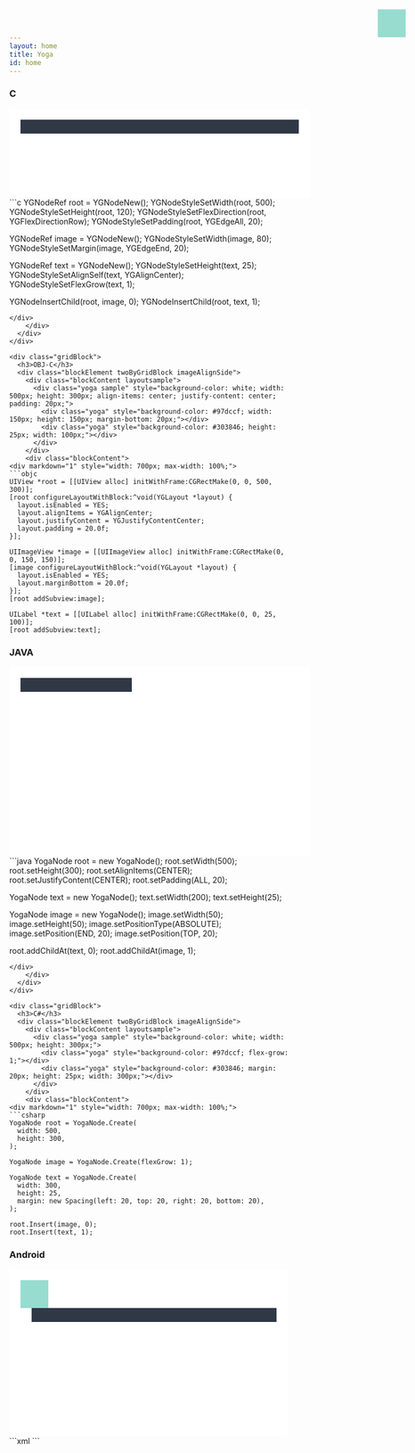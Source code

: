 ```yaml
---
layout: home
title: Yoga
id: home
---
```


<div class="gridBlock alternateColor">
  <h3>C</h3>
  <div class="blockElement twoByGridBlock imageAlignSide">
    <div class="blockContent layoutsample">
      <div class="yoga sample" style="background-color: white; width: 500px; height: 120px; padding: 20px; flex-direction:row;">
        <div class="yoga" style="background-color: #97dccf; width: 80px; margin-right: 20px;"></div>
        <div class="yoga" style="background-color: #303846; flex-grow: 1; height: 25px; align-self: center;"></div>
      </div>
    </div>
    <div class="blockContent">
<div markdown="1" style="width: 700px; max-width: 100%;">
```c
YGNodeRef root = YGNodeNew();
YGNodeStyleSetWidth(root, 500);
YGNodeStyleSetHeight(root, 120);
YGNodeStyleSetFlexDirection(root, YGFlexDirectionRow);
YGNodeStyleSetPadding(root, YGEdgeAll, 20);

YGNodeRef image = YGNodeNew();
YGNodeStyleSetWidth(image, 80);
YGNodeStyleSetMargin(image, YGEdgeEnd, 20);

YGNodeRef text = YGNodeNew();
YGNodeStyleSetHeight(text, 25);
YGNodeStyleSetAlignSelf(text, YGAlignCenter);
YGNodeStyleSetFlexGrow(text, 1);

YGNodeInsertChild(root, image, 0);
YGNodeInsertChild(root, text, 1);
```
</div>
    </div>
  </div>
</div>

<div class="gridBlock">
  <h3>OBJ-C</h3>
  <div class="blockElement twoByGridBlock imageAlignSide">
    <div class="blockContent layoutsample">
      <div class="yoga sample" style="background-color: white; width: 500px; height: 300px; align-items: center; justify-content: center; padding: 20px;">
        <div class="yoga" style="background-color: #97dccf; width: 150px; height: 150px; margin-bottom: 20px;"></div>
        <div class="yoga" style="background-color: #303846; height: 25px; width: 100px;"></div>
      </div>
    </div>
    <div class="blockContent">
<div markdown="1" style="width: 700px; max-width: 100%;">
```objc
UIView *root = [[UIView alloc] initWithFrame:CGRectMake(0, 0, 500, 300)];
[root configureLayoutWithBlock:^void(YGLayout *layout) {
  layout.isEnabled = YES;
  layout.alignItems = YGAlignCenter;
  layout.justifyContent = YGJustifyContentCenter;
  layout.padding = 20.0f;
}];

UIImageView *image = [[UIImageView alloc] initWithFrame:CGRectMake(0, 0, 150, 150)];
[image configureLayoutWithBlock:^void(YGLayout *layout) {
  layout.isEnabled = YES;
  layout.marginBottom = 20.0f;
}];
[root addSubview:image];

UILabel *text = [[UILabel alloc] initWithFrame:CGRectMake(0, 0, 25, 100)];
[root addSubview:text];
```
</div>
    </div>
  </div>
</div>

<div class="gridBlock alternateColor">
  <h3>JAVA</h3>
  <div class="blockElement twoByGridBlock imageAlignSide">
    <div class="blockContent layoutsample">
      <div class="yoga sample" style="background-color: white; width: 500px; height: 300px; align-items: center; justify-content: center; padding: 20px;">
        <div class="yoga" style="background-color: #303846; height: 25px; width: 200px;"></div>
        <div class="yoga" style="background-color: #97dccf; width: 50px; height: 50px; position: absolute; right: 20px; top: 20px;"></div>
      </div>
    </div>
    <div class="blockContent">
<div markdown="1" style="width: 700px; max-width: 100%;">
```java
YogaNode root = new YogaNode();
root.setWidth(500);
root.setHeight(300);
root.setAlignItems(CENTER);
root.setJustifyContent(CENTER);
root.setPadding(ALL, 20);

YogaNode text = new YogaNode();
text.setWidth(200);
text.setHeight(25);

YogaNode image = new YogaNode();
image.setWidth(50);
image.setHeight(50);
image.setPositionType(ABSOLUTE);
image.setPosition(END, 20);
image.setPosition(TOP, 20);

root.addChildAt(text, 0);
root.addChildAt(image, 1);
```
</div>
    </div>
  </div>
</div>

<div class="gridBlock">
  <h3>C#</h3>
  <div class="blockElement twoByGridBlock imageAlignSide">
    <div class="blockContent layoutsample">
      <div class="yoga sample" style="background-color: white; width: 500px; height: 300px;">
        <div class="yoga" style="background-color: #97dccf; flex-grow: 1;"></div>
        <div class="yoga" style="background-color: #303846; margin: 20px; height: 25px; width: 300px;"></div>
      </div>
    </div>
    <div class="blockContent">
<div markdown="1" style="width: 700px; max-width: 100%;">
```csharp
YogaNode root = YogaNode.Create(
  width: 500,
  height: 300,
);

YogaNode image = YogaNode.Create(flexGrow: 1);

YogaNode text = YogaNode.Create(
  width: 300,
  height: 25,
  margin: new Spacing(left: 20, top: 20, right: 20, bottom: 20),
);

root.Insert(image, 0);
root.Insert(text, 1);
```
</div>
    </div>
  </div>
</div>

<div class="gridBlock alternateColor">
  <h3>Android</h3>
  <div class="blockElement twoByGridBlock imageAlignSide">
    <div class="blockContent layoutsample">
      <div class="yoga sample" style="background-color: white; width: 500px; height: 300px; justify-content: stretch; flex-direction: column;">
        <div class="yoga" style="background-color: #97dccf; flex: 1;"></div>
        <div class="yoga" style="background-color: white; padding: 20px; flex-direction: row; align-items: center;">
          <div class="yoga" style="background-color: #97dccf; height: 50px; width: 50px;"></div>
          <div class="yoga" style="background-color: #303846; height: 25px; flex: 1; margin-left: 20px;"></div>
        </div>
      </div>
    </div>
    <div class="blockContent">
<div markdown="1" style="width: 700px; max-width: 100%;">
```xml
<YogaLayout
    android:layout_width="match_parent"
    android:layout_height="match_parent"
    yoga:yg_justifyContent="stretch">
  <ImageView
      android:layout_width="wrap_content"
      android:layout_height="wrap_content"
      yoga:yg_flex="1"/>
  <VirtualYogaLayout
      android:layout_width="wrap_content"
      android:layout_height="wrap_content"
      yoga:yg_paddingAll="20px"
      yoga:yg_flexDirection="row"
      yoga:yg_alignItems="center">
    <ImageView
        android:layout_width="50dp"
        android:layout_height="50dp"/>
    <TextView
        android:layout_width="wrap_content"
        android:layout_height="wrap_content"
        yoga:yg_flex="1"
        yoga:yg_marginStart="20px"/>
  </VirtualYogaLayout>
</YogaLayout>
```
</div>
    </div>
  </div>
</div>

